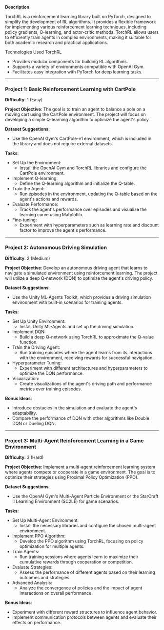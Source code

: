 **Description**

TorchRL is a reinforcement learning library built on PyTorch, designed to simplify the development of RL algorithms. It provides a flexible framework for implementing various reinforcement learning techniques, including policy gradients, Q-learning, and actor-critic methods. TorchRL allows users to efficiently train agents in complex environments, making it suitable for both academic research and practical applications.

Technologies Used
TorchRL

- Provides modular components for building RL algorithms.
- Supports a variety of environments compatible with OpenAI Gym.
- Facilitates easy integration with PyTorch for deep learning tasks.

---

### Project 1: Basic Reinforcement Learning with CartPole

**Difficulty**: 1 (Easy)

**Project Objective**: The goal is to train an agent to balance a pole on a moving cart using the CartPole environment. The project will focus on developing a simple Q-learning algorithm to optimize the agent's policy.

**Dataset Suggestions**: 
- Use the OpenAI Gym's CartPole-v1 environment, which is included in the library and does not require external datasets.

**Tasks**:
- Set Up the Environment:
    - Install the OpenAI Gym and TorchRL libraries and configure the CartPole environment.
- Implement Q-learning:
    - Define the Q-learning algorithm and initialize the Q-table.
- Train the Agent:
    - Run episodes in the environment, updating the Q-table based on the agent's actions and rewards.
- Evaluate Performance:
    - Track the agent's performance over episodes and visualize the learning curve using Matplotlib.
- Fine-tuning:
    - Experiment with hyperparameters such as learning rate and discount factor to improve the agent's performance.

---

### Project 2: Autonomous Driving Simulation

**Difficulty**: 2 (Medium)

**Project Objective**: Develop an autonomous driving agent that learns to navigate a simulated environment using reinforcement learning. The project will utilize a deep Q-network (DQN) to optimize the agent's driving policy.

**Dataset Suggestions**:
- Use the Unity ML-Agents Toolkit, which provides a driving simulation environment with built-in scenarios for training agents.

**Tasks**:
- Set Up Unity Environment:
    - Install Unity ML-Agents and set up the driving simulation.
- Implement DQN:
    - Build a deep Q-network using TorchRL to approximate the Q-value function.
- Train the Driving Agent:
    - Run training episodes where the agent learns from its interactions with the environment, receiving rewards for successful navigation.
- Hyperparameter Tuning:
    - Experiment with different architectures and hyperparameters to optimize the DQN performance.
- Visualization:
    - Create visualizations of the agent's driving path and performance metrics over training episodes.

**Bonus Ideas**:
- Introduce obstacles in the simulation and evaluate the agent's adaptability.
- Compare the performance of DQN with other algorithms like Double DQN or Dueling DQN.

---

### Project 3: Multi-Agent Reinforcement Learning in a Game Environment

**Difficulty**: 3 (Hard)

**Project Objective**: Implement a multi-agent reinforcement learning system where agents compete or cooperate in a game environment. The goal is to optimize their strategies using Proximal Policy Optimization (PPO).

**Dataset Suggestions**:
- Use the OpenAI Gym's Multi-Agent Particle Environment or the StarCraft II Learning Environment (SC2LE) for game scenarios.

**Tasks**:
- Set Up Multi-Agent Environment:
    - Install the necessary libraries and configure the chosen multi-agent environment.
- Implement PPO Algorithm:
    - Develop the PPO algorithm using TorchRL, focusing on policy optimization for multiple agents.
- Train Agents:
    - Run training sessions where agents learn to maximize their cumulative rewards through cooperation or competition.
- Evaluate Strategies:
    - Assess the performance of different agents based on their learning outcomes and strategies.
- Advanced Analysis:
    - Analyze the convergence of policies and the impact of agent interactions on overall performance.

**Bonus Ideas**:
- Experiment with different reward structures to influence agent behavior.
- Implement communication protocols between agents and evaluate their effects on performance.

